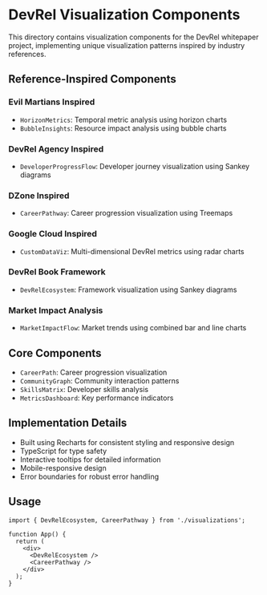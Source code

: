 # DevRel Visualization Components

This directory contains visualization components for the DevRel whitepaper project, implementing unique visualization patterns inspired by industry references.

## Reference-Inspired Components

### Evil Martians Inspired
- `HorizonMetrics`: Temporal metric analysis using horizon charts
- `BubbleInsights`: Resource impact analysis using bubble charts

### DevRel Agency Inspired
- `DeveloperProgressFlow`: Developer journey visualization using Sankey diagrams

### DZone Inspired
- `CareerPathway`: Career progression visualization using Treemaps

### Google Cloud Inspired
- `CustomDataViz`: Multi-dimensional DevRel metrics using radar charts

### DevRel Book Framework
- `DevRelEcosystem`: Framework visualization using Sankey diagrams

### Market Impact Analysis
- `MarketImpactFlow`: Market trends using combined bar and line charts

## Core Components

- `CareerPath`: Career progression visualization
- `CommunityGraph`: Community interaction patterns
- `SkillsMatrix`: Developer skills analysis
- `MetricsDashboard`: Key performance indicators

## Implementation Details

- Built using Recharts for consistent styling and responsive design
- TypeScript for type safety
- Interactive tooltips for detailed information
- Mobile-responsive design
- Error boundaries for robust error handling

## Usage

```tsx
import { DevRelEcosystem, CareerPathway } from './visualizations';

function App() {
  return (
    <div>
      <DevRelEcosystem />
      <CareerPathway />
    </div>
  );
}
```
